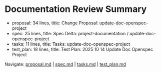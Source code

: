 # Documentation Review Summary

- proposal: 34 lines, title: Change Proposal: update-doc-openspec-project
- spec: 25 lines, title: Spec Delta: project-documentation / update-doc-openspec-project
- tasks: 11 lines, title: Tasks: update-doc-openspec-project
- test_plan: 18 lines, title: Test Plan: 2025 10 14 Update Doc Openspec Project

Navigate: [proposal.md](./proposal.md) | [spec.md](./spec.md) | [tasks.md](./tasks.md) | [test_plan.md](./test_plan.md)
